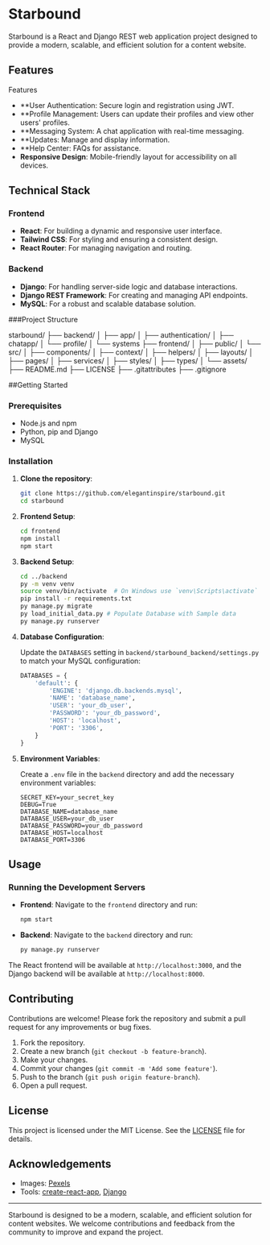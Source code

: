 # Starbound

Starbound is a React and Django REST web application project designed to provide a modern, scalable, and efficient solution for a content website. 

## Features
Features
- **User Authentication: Secure login and registration using JWT.
- **Profile Management: Users can update their profiles and view other users' profiles.
- **Messaging System: A chat application with real-time messaging.
- **Updates: Manage and display information.
- **Help Center: FAQs for assistance.
- **Responsive Design**: Mobile-friendly layout for accessibility on all devices.

## Technical Stack

### Frontend

- **React**: For building a dynamic and responsive user interface.
- **Tailwind CSS**: For styling and ensuring a consistent design.
- **React Router**: For managing navigation and routing.

### Backend

- **Django**: For handling server-side logic and database interactions.
- **Django REST Framework**: For creating and managing API endpoints.
- **MySQL**: For a robust and scalable database solution.

###Project Structure

starbound/
├── backend/
│   ├── app/
│   ├── authentication/
│   ├── chatapp/
│   └── profile/
│   └── systems
├── frontend/
│   ├── public/
│   └── src/
│       ├── components/
│       ├── context/
│       ├── helpers/
│       ├── layouts/
│       ├── pages/
│       ├── services/
│       ├── styles/
│       ├── types/
│       └── assets/
├── README.md
├── LICENSE
├── .gitattributes
├── .gitignore

##Getting Started

### Prerequisites

- Node.js and npm
- Python, pip and Django
- MySQL

### Installation

1. **Clone the repository**:

    ```bash
    git clone https://github.com/elegantinspire/starbound.git
    cd starbound
    ```

2. **Frontend Setup**:

    ```bash
    cd frontend
    npm install
    npm start
    ```

3. **Backend Setup**:

    ```bash
    cd ../backend
    py -m venv venv
    source venv/bin/activate  # On Windows use `venv\Scripts\activate`
    pip install -r requirements.txt
    py manage.py migrate
    py load_initial_data.py # Populate Database with Sample data
    py manage.py runserver
    ```

4. **Database Configuration**:

    Update the `DATABASES` setting in `backend/starbound_backend/settings.py` to match your MySQL configuration:

    ```python
    DATABASES = {
        'default': {
            'ENGINE': 'django.db.backends.mysql',
            'NAME': 'database_name',
            'USER': 'your_db_user',
            'PASSWORD': 'your_db_password',
            'HOST': 'localhost',
            'PORT': '3306',
        }
    }
    ```

5. **Environment Variables**:

    Create a `.env` file in the `backend` directory and add the necessary environment variables:

    ```env
    SECRET_KEY=your_secret_key
    DEBUG=True
    DATABASE_NAME=database_name
    DATABASE_USER=your_db_user
    DATABASE_PASSWORD=your_db_password
    DATABASE_HOST=localhost
    DATABASE_PORT=3306
    ```

## Usage

### Running the Development Servers

- **Frontend**: Navigate to the `frontend` directory and run:

    ```bash
    npm start
    ```

- **Backend**: Navigate to the `backend` directory and run:

    ```bash
    py manage.py runserver
    ```

The React frontend will be available at `http://localhost:3000`, and the Django backend will be available at `http://localhost:8000`.

## Contributing

Contributions are welcome! Please fork the repository and submit a pull request for any improvements or bug fixes.

1. Fork the repository.
2. Create a new branch (`git checkout -b feature-branch`).
3. Make your changes.
4. Commit your changes (`git commit -m 'Add some feature'`).
5. Push to the branch (`git push origin feature-branch`).
6. Open a pull request.

## License

This project is licensed under the MIT License. See the [LICENSE](LICENSE) file for details.

## Acknowledgements

- Images: [Pexels](https://www.pexels.com/)
- Tools: [create-react-app](https://github.com/facebook/create-react-app), [Django](https://www.djangoproject.com/)

---

Starbound is designed to be a modern, scalable, and efficient solution for content websites. We welcome contributions and feedback from the community to improve and expand the project.

